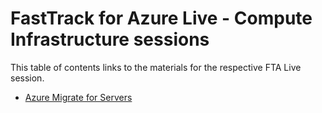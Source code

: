 # FastTrack for Azure Live - Compute Infrastructure sessions

This table of contents links to the materials for the respective FTA Live session.

- [Azure Migrate for Servers](server-migration/readme.md)